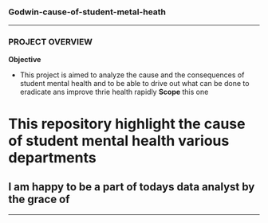 ### Godwin-cause-of-student-metal-heath
---
### PROJECT OVERVIEW
**Objective**
* This project is aimed to analyze the cause and the consequences of student mental health and to be able to drive out what can be done to eradicate ans improve thrie health rapidly
**Scope**
this one

# This repository highlight the cause of student mental health various departments
## I am happy to be a part of todays data analyst by the grace of
***
